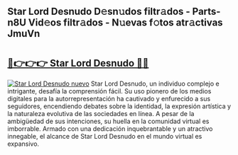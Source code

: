 ## Star Lord Desnudo D𝚎sn𝚞dos filtr𝚊dos - Parts-n8U Vid𝚎os filtr𝚊dos - N𝚞evas f𝚘tos atr𝚊ctivas JmuVn

# <h2><a href="http://mb5cubj.tromn.icu/?c=Star+Lord+Desnudo">🔗👉👉👉 Star Lord Desnudo 🔗🔗</a></h2>

[![Star Lord Desnudo nuevo](https://i.imgur.com/pEAQMta.gif)](http://mb5cubj.tromn.icu/?c=Star+Lord+Desnudo)
Star Lord Desnudo, un individuo complejo e intrigante, desafía la comprensión fácil. Su uso pionero de los medios digitales para la autorrepresentación ha cautivado y enfurecido a sus seguidores, encendiendo debates sobre la identidad, la expresión artística y la naturaleza evolutiva de las sociedades en línea. A pesar de la ambigüedad de sus intenciones, su huella en la comunidad virtual es imborrable. Armado con una dedicación inquebrantable y un atractivo innegable, el alcance de Star Lord Desnudo en el mundo virtual es expansivo.
